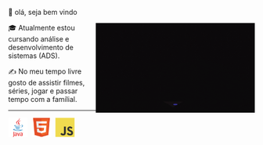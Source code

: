 👋 olá, seja bem vindo

<img src = "banner.gif" width = "325px" align = "right">


🎓 Atualmente estou cursando análise e desenvolvimento de sistemas (ADS).

✍️ No meu tempo livre gosto de assistir filmes, séries, jogar e passar tempo com a famílial.

---


  <img src="https://github.com/devicons/devicon/blob/master/icons/java/java-original-wordmark.svg" title="Java" alt="Java" width="40" height="40"/>&nbsp;
  <img src="https://github.com/devicons/devicon/blob/master/icons/html5/html5-original.svg" title="HTML5" alt="HTML" width="40" height="40"/>&nbsp;
    <img src="https://github.com/devicons/devicon/blob/master/icons/javascript/javascript-original.svg" title="JavaScript" alt="JavaScript" width="40" height="40"/>&nbsp;




